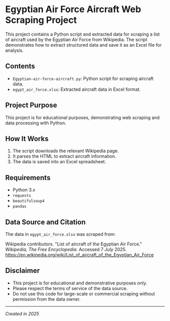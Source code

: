# Egyptian Air Force Aircraft Web Scraping Project

This project contains a Python script and extracted data for scraping a list of aircraft used by the Egyptian Air Force from Wikipedia. The script demonstrates how to extract structured data and save it as an Excel file for analysis.

## Contents

- `Egyptian-air-force-aircraft.py`: Python script for scraping aircraft data.
- `egypt_air_force.xlsx`: Extracted aircraft data in Excel format.

## Project Purpose

This project is for educational purposes, demonstrating web scraping and data processing with Python.

## How It Works

1. The script downloads the relevant Wikipedia page.
2. It parses the HTML to extract aircraft information.
3. The data is saved into an Excel spreadsheet.

## Requirements

- Python 3.x
- `requests`
- `beautifulsoup4`
- `pandas`

## Data Source and Citation

The data in `egypt_air_force.xlsx` was scraped from:

Wikipedia contributors. "List of aircraft of the Egyptian Air Force." *Wikipedia, The Free Encyclopedia*. Accessed 7 July 2025. https://en.wikipedia.org/wiki/List_of_aircraft_of_the_Egyptian_Air_Force

## Disclaimer

- This project is for educational and demonstrative purposes only.
- Please respect the terms of service of the data source.
- Do not use this code for large-scale or commercial scraping without permission from the data owner.

---

*Created in 2025*
